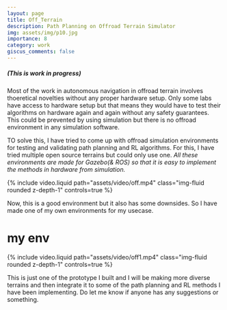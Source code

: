 ```yaml
---
layout: page
title: Off_Terrain 
description: Path Planning on Offroad Terrain Simulator
img: assets/img/p10.jpg
importance: 8
category: work
giscus_comments: false
---
```


##### (This is work in progress)


Most of the work in autonomous navigation in offroad terrain involves thoeretical novelties without any proper hardware setup. Only some labs have access to hardware setup but that means they would have to test their algorithms on hardware again and again without any safety guarantees. This could be prevented by using simulation but there is no offroad environment in any simulation software.

TO solve this, I have tried to come up with offroad simulation environments for testing and validating path planning and RL algorithms. For this, I have tried multiple open source terrains but could only use one. *All these environments are made for Gazebo(& ROS) so that it is easy to implement the methods in hardware from simulation.*



<div class="row mt-3">
    <div class="col-sm mt-3 mt-md-0">
        {% include video.liquid path="assets/video/off.mp4" class="img-fluid rounded z-depth-1" controls=true %}
    </div>
</div>







Now, this is a good environment but it also has some downsides. So I have made one of my own environments for my usecase.










# my env
<div class="row mt-3">
    <div class="col-sm mt-3 mt-md-0">
        {% include video.liquid path="assets/video/off1.mp4" class="img-fluid rounded z-depth-1" controls=true %}
    </div>
</div>

This is just one of the prototype I built and I will be making more diverse terrains and then integrate it to some of the path planning and RL methods I have been implementing. Do let me know if anyone has any suggestions or something. 

